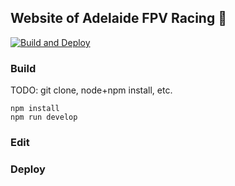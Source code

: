 ## Website of Adelaide FPV Racing 🚀

[![Build and Deploy](https://github.com/si618/afpvr/actions/workflows/deploy-on-push.yml/badge.svg)](https://github.com/si618/afpvr/actions/workflows/deploy-on-push.yml)

### Build

TODO: git clone, node+npm install, etc.

```
npm install
npm run develop
```

### Edit

### Deploy
